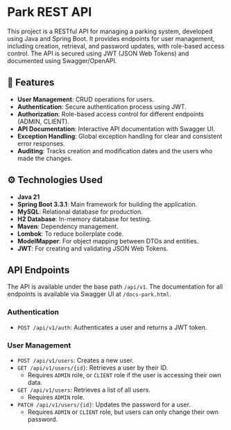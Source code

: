 # Park REST API

This project is a RESTful API for managing a parking system, developed using Java and Spring Boot. It provides endpoints for user management, including creation, retrieval, and password updates, with role-based access control. The API is secured using JWT (JSON Web Tokens) and documented using Swagger/OpenAPI.

## 🚀 Features

-   **User Management**: CRUD operations for users.
-   **Authentication**: Secure authentication process using JWT.
-   **Authorization**: Role-based access control for different endpoints (ADMIN, CLIENT).
-   **API Documentation**: Interactive API documentation with Swagger UI.
-   **Exception Handling**: Global exception handling for clear and consistent error responses.
-   **Auditing**: Tracks creation and modification dates and the users who made the changes.

## ⚙️ Technologies Used

-   **Java 21**
-   **Spring Boot 3.3.1**: Main framework for building the application.
-   **MySQL**: Relational database for production.
-   **H2 Database**: In-memory database for testing.
-   **Maven**: Dependency management.
-   **Lombok**: To reduce boilerplate code.
-   **ModelMapper**: For object mapping between DTOs and entities.
-   **JWT**: For creating and validating JSON Web Tokens.

## API Endpoints

The API is available under the base path `/api/v1`. The documentation for all endpoints is available via Swagger UI at `/docs-park.html`.

### Authentication

-   `POST /api/v1/auth`: Authenticates a user and returns a JWT token.

### User Management

-   `POST /api/v1/users`: Creates a new user.
-   `GET /api/v1/users/{id}`: Retrieves a user by their ID.
    -   Requires `ADMIN` role, or `CLIENT` role if the user is accessing their own data.
-   `GET /api/v1/users`: Retrieves a list of all users.
    -   Requires `ADMIN` role.
-   `PATCH /api/v1/users/{id}`: Updates the password for a user.
    -   Requires `ADMIN` or `CLIENT` role, but users can only change their own password.
